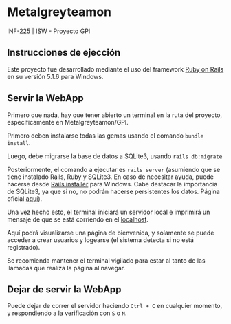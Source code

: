 # Metalgreyteamon
INF-225 | ISW - Proyecto GPI

## Instrucciones de ejección

Este proyecto fue desarrollado mediante el uso del framework [Ruby on Rails](https://rubyonrails.org/) en su versión 5.1.6 para Windows.


## Servir la WebApp

Primero que nada, hay que tener abierto un terminal en la ruta del proyecto, específicamente en Metalgreyteamon/GPI.

Primero deben instalarse todas las gemas usando el comando `bundle install`.

Luego, debe migrarse la base de datos a SQLite3, usando `rails db:migrate`

Posteriormente, el comando a ejecutar es `rails server` (asumiendo que se tiene instalado Rails, Ruby y SQLite3. En caso de necesitar ayuda, puede hacerse desde [Rails installer](http://railsinstaller.org/en) para Windows. Cabe destacar la importancia de SQLite3, ya que si no, no podrán hacerse persistentes los datos. Página oficial [aquí](https://www.sqlite.org/index.html)).

Una vez hecho esto, el terminal iniciará un servidor local e imprimirá un mensaje de que se está corriendo en el [localhost]( http://localhost:3000).

Aquí podrá visualizarse una página de bienvenida, y solamente se puede acceder a crear usuarios y logearse (el sistema detecta si no está registrado).

Se recomienda mantener el terminal vigilado para estar al tanto de las llamadas que realiza la página al navegar.

## Dejar de servir la WebApp

Puede dejar de correr el servidor haciendo `Ctrl + C` en cualquier momento, y respondiendo a la verificación con `S` o `N`.